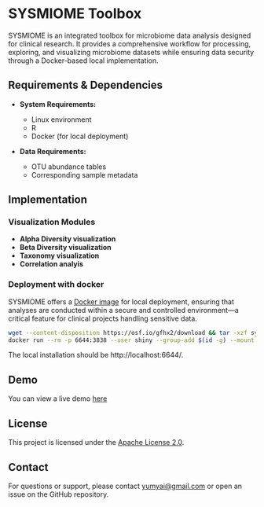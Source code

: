 # SYSMIOME Toolbox

SYSMIOME is an integrated toolbox for microbiome data analysis designed for clinical research. It provides a comprehensive workflow for processing, exploring, and visualizing microbiome datasets while ensuring data security through a Docker-based local implementation.

## Requirements & Dependencies

- **System Requirements:**  
  - Linux environment  
  - R 
  - Docker (for local deployment)

- **Data Requirements:**  
  - OTU abundance tables  
  - Corresponding sample metadata

## Implementation

### Visualization Modules

- **Alpha Diversity visualization**  
- **Beta Diversity visualization**  
- **Taxonomy visualization**  
- **Correlation analyis**

### Deployment with docker

SYSMIOME offers a [Docker image](https://hub.docker.com/r/yumyai/sysmiome-serve) for local deployment, ensuring that analyses are conducted within a secure and controlled environment—a critical feature for clinical projects handling sensitive data.

``` bash
wget --content-disposition https://osf.io/gfhx2/download && tar -xzf sysmiome_data.tar.gz
docker run --rm -p 6644:3838 --user shiny --group-add $(id -g) --mount type=bind,source="$(pwd)"/sysmiome_dta,target=/sysmiome yumyai/sysmiome-serve:0.0.7-dev
```
The local installation should be http://localhost:6644/.

## Demo
You can view a live demo [here](https://demo.techumya.net/)

## License

This project is licensed under the [Apache License 2.0](https://www.apache.org/licenses/LICENSE-2.0).

## Contact
For questions or support, please contact yumyai@gmail.com or open an issue on the GitHub repository.
